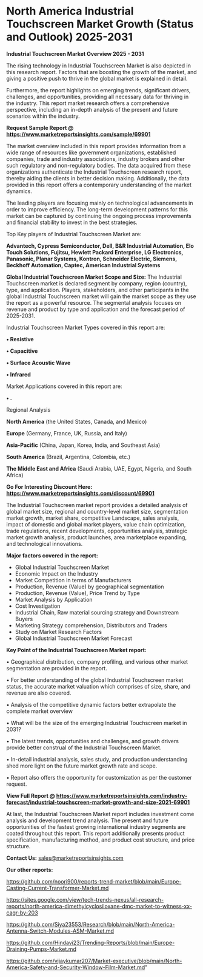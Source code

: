 # North America Industrial Touchscreen Market Growth (Status and Outlook) 2025-2031

<Strong> Industrial Touchscreen Market Overview 2025 - 2031</strong>

The rising technology in Industrial Touchscreen Market is also depicted in this research report. Factors that are boosting the growth of the market, and giving a positive push to thrive in the global market is explained in detail.

Furthermore, the report highlights on emerging trends, significant drivers, challenges, and opportunities, providing all necessary data for thriving in the industry. This report market research offers a comprehensive perspective, including an in-depth analysis of the present and future scenarios within the industry.

<strong>Request Sample Report @ <a href=https://www.marketreportsinsights.com/sample/69901>https://www.marketreportsinsights.com/sample/69901</a></strong>

The market overview included in this report provides information from a wide range of resources like government organizations, established companies, trade and industry associations, industry brokers and other such regulatory and non-regulatory bodies. The data acquired from these organizations authenticate the Industrial Touchscreen research report, thereby aiding the clients in better decision making. Additionally, the data provided in this report offers a contemporary understanding of the market dynamics.

The leading players are focusing mainly on technological advancements in order to improve efficiency. The long-term development patterns for this market can be captured by continuing the ongoing process improvements and financial stability to invest in the best strategies.

Top Key players of Industrial Touchscreen Market are:

<strong>Advantech, Cypress Semiconductor, Dell, B&R Industrial Automation, Elo Touch Solutions, Fujitsu, Hewlett Packard Enterprise, LG Electronics, Panasonic, Planar Systems, Kontron, Schneider Electric, Siemens, Beckhoff Automation, Captec, American Industrial Systems</strong>

<strong><b>Global Industrial Touchscreen Market Scope and Size:</b></strong>
The Industrial Touchscreen market is declared segment by company, region (country), type, and application. Players, stakeholders, and other participants in the global Industrial Touchscreen market will gain the market scope as they use the report as a powerful resource. The segmental analysis focuses on revenue and product by type and application and the forecast period of 2025-2031.

Industrial Touchscreen Market Types covered in this report are:

<strong>• Resistive

• Capacitive

• Surface Acoustic Wave

• Infrared</strong>

Market Applications covered in this report are:

<strong>• .</strong> 

Regional Analysis

<strong>North America</strong> (the United States, Canada, and Mexico)

<strong>Europe</strong> (Germany, France, UK, Russia, and Italy)

<strong>Asia-Pacific</strong> (China, Japan, Korea, India, and Southeast Asia)

<strong>South America</strong> (Brazil, Argentina, Colombia, etc.)

<strong>The Middle East and Africa</strong> (Saudi Arabia, UAE, Egypt, Nigeria, and South Africa)

<strong>Go For Interesting Discount Here: <a href=https://www.marketreportsinsights.com/discount/69901>https://www.marketreportsinsights.com/discount/69901</a></strong>

The Industrial Touchscreen market report provides a detailed analysis of global market size, regional and country-level market size, segmentation market growth, market share, competitive Landscape, sales analysis, impact of domestic and global market players, value chain optimization, trade regulations, recent developments, opportunities analysis, strategic market growth analysis, product launches, area marketplace expanding, and technological innovations.

<strong><b>Major factors covered in the report:</b></strong>
<ul>
  <li>Global Industrial Touchscreen Market </li>
  <li>Economic Impact on the Industry</li>
  <li>Market Competition in terms of Manufacturers</li>
  <li>Production, Revenue (Value) by geographical segmentation</li>
  <li>Production, Revenue (Value), Price Trend by Type</li>
  <li>Market Analysis by Application</li>
  <li>Cost Investigation</li>
  <li>Industrial Chain, Raw material sourcing strategy and Downstream Buyers</li>
  <li>Marketing Strategy comprehension, Distributors and Traders</li>
  <li>Study on Market Research Factors</li>
  <li>Global Industrial Touchscreen Market Forecast</li>
</ul>

<strong><b>Key Point of the Industrial Touchscreen Market report:</b></strong>

• Geographical distribution, company profiling, and various other market segmentation are provided in the report.

• For better understanding of the global Industrial Touchscreen market status, the accurate market valuation which comprises of size, share, and revenue are also covered.

• Analysis of the competitive dynamic factors better extrapolate the complete market overview

• What will be the size of the emerging Industrial Touchscreen market in 2031?

• The latest trends, opportunities and challenges, and growth drivers provide better construal of the Industrial Touchscreen Market.

• In-detail industrial analysis, sales study, and production understanding shed more light on the future market growth rate and scope.

• Report also offers the opportunity for customization as per the customer request.

<strong><b>View Full Report @ <a href=https://www.marketreportsinsights.com/industry-forecast/industrial-touchscreen-market-growth-and-size-2021-69901>https://www.marketreportsinsights.com/industry-forecast/industrial-touchscreen-market-growth-and-size-2021-69901</a></b></strong>


At last, the Industrial Touchscreen Market report includes investment come analysis and development trend analysis. The present and future opportunities of the fastest growing international industry segments are coated throughout this report. This report additionally presents product specification, manufacturing method, and product cost structure, and price structure.

<strong>Contact Us:</strong>
sales@marketreportsinsights.com

<strong>Our other reports:</strong>

<a href=https://github.com/noori900/reports-trend-market/blob/main/Europe-Casting-Current-Transformer-Market.md>https://github.com/noori900/reports-trend-market/blob/main/Europe-Casting-Current-Transformer-Market.md</a>

<a href=https://sites.google.com/view/tech-trends-nexus/all-research-reports/north-america-dimethylcyclosiloxane-dmc-market-to-witness-xx-cagr-by-203>https://sites.google.com/view/tech-trends-nexus/all-research-reports/north-america-dimethylcyclosiloxane-dmc-market-to-witness-xx-cagr-by-203</a>

<a href=https://github.com/Siya23553/Research/blob/main/North-America-Antenna-Switch-Modules-ASM-Market.md>https://github.com/Siya23553/Research/blob/main/North-America-Antenna-Switch-Modules-ASM-Market.md</a>

<a href=https://github.com/Hindavi23/Trending-Reports/blob/main/Europe-Draining-Pumps-Market.md>https://github.com/Hindavi23/Trending-Reports/blob/main/Europe-Draining-Pumps-Market.md</a>

<a href=https://github.com/vijaykumar207/Market-executive/blob/main/North-America-Safety-and-Security-Window-Film-Market.md>https://github.com/vijaykumar207/Market-executive/blob/main/North-America-Safety-and-Security-Window-Film-Market.md</a>"
